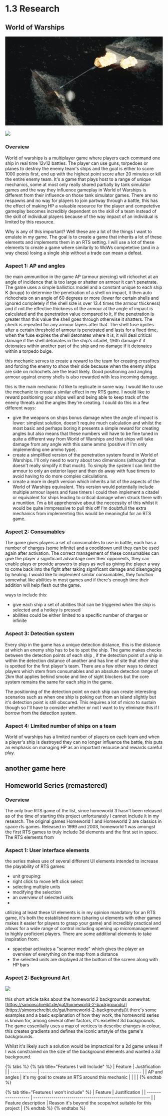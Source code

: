 # 1.3 Research

## World of Warships

![](<../.gitbook/assets/WoWs overview image.jpg>)

![](../.gitbook/assets/shot-21.04.27\_23.43.59-0293.jpg)

### Overview

World of warships is a multiplayer game where players each command one ship in real time 12v12 battles. The player can use guns, torpedoes or planes to destroy the enemy team's ships and the goal is either to score 1000 points first, end up with the highest point score after 20 minutes or kill the entire enemy team. It's a game that plays host to a range of unique mechanics, some at most only really shared partially by tank simulator games and the way they influence gameplay in World of Warships is different from their influence on those tank simulator games. There are no respawns and no way for players to join partway through a battle, this has the effect of making HP a valuable resource for the player and competetive gameplay becomes incredibly dependent on the skill of a team instead of the skill of individual players because of the way impact of an individual is limited by this resource.

Why is any of this important? Well these are a lot of the things I want to emulate in my game. The goal is to create a game that inherits a lot of these elements and implements them in an RTS setting. I will use a lot of these elements to create a game where similarily to WoWs competetive (and in a way chess) losing a single ship without a trade can mean a defeat.

### Aspect 1: AP and angles

the main ammunition in the game AP (armour piercing) will richochet at an angle of incidence that is too large or shatter on armour it can't penetrate. The game uses a simple ballistics model and a constant unique to each ship K (krupp) to determine the penetration of a shell on impact, it then auto richochets on an angle of 60 degrees or more (lower for certain shells and ignored completely if the shell size is over 13.4 times the armour thickness) and if not the effective thickness of the armour at the angle of impact is calculated and the penetration value compared to it, if the penetration is greater than this value the shell goes through otherwise it shatters. The check is repeated for any armour layers after that. The shell fuse ignites after a certain threshold of armour is penetrated and lasts for a fixed time, when the fuse expires the shell detonates where it is, it will deal critical damage if the shell detonates in the ship's citadel, 1/6th damage if it detonates within another part of the ship and no damage if it detonates within a torpedo bulge.

this mechanic serves to create a reward to the team for creating crossfires and forcing the enemy to show their side because when the enemy ships are side on richochets are the least likely. Good positioning and angling armour against enemy shells is also rewarded with less incoming damage.

this is the main mechanic I'd like to replicate in some way. I would like to use the mechanic to create a similar effect in my RTS game. I would like to reward positioning your ships well and being able to keep track of the enemy threats and the angles they're creating. I could do this in a few different ways:

* give the weapons on ships bonus damage when the angle of impact is lower: simplest solution, doesn't require much calculation and whilst the most basic and perhaps boring it presents a simple reward for creating angles but also means that these numbers will have to be fine tuned in quite a different way from World of Warships and that ships will take damage from any angle with this same ammo (positive if I'm only implementing one ammo type).
* create a simplified version of the penetration system found in World of Warships. I'll only need to worry about two dimensions (although that doesn't really simplify it that much). To simply the system I can limit the armour to only an exterior layer and then do away with fuse timers to avoid having to do more complex calculations.
* create a more in depth version which inherits a lot of the aspects of the World of Warships equivalent. This version would potentially include multiple armour layers and fuse timers I could then implement a citadel or equivalent for ships leading to critical damage when struck there with a munition. I'm a bit apprehensive about the neccessity of this whilst it would be quite immpressive to pull this off I'm doubtfull the extra mechanics from implementing this would be meaningful for an RTS game.

### Aspect 2: Consumables

The game gives players a set of consumables to use in battle, each has a number of charges (some infinite) and a coodldown until they can be used again after activation. The correct management of these consumables can give the player a significant advantage over their opponents, they can enable plays or provide answers to plays as well as giving the player a way to come back into the fight after taking significant damage and disengaging by healing. I would like to implement similar consumables, they function somewhat like abilities in most games and if there's enough time their addition will help flesh out the game.

ways to include this:

* give each ship a set of abilities that can be triggered when the ship is selected and a hotkey is pressed
* &#x20;abilities could be either limited to a specific number of charges or infinite

### Aspect 3: Detection system

Every ship in the game has a unique detection distance, this is the distance at which an enemy ship has to be to spot the ship. The game makes checks between the detection points of each ship , if the detection point of a ship in within the detection distance of another and has line of site that other ship is spotted for the first player's team. There are a few other ways to detect players which stem from consumables and an absolute detection range of 2km that applies behind smoke and line of sight blockers but the core system remains the same for each ship in the game.

The positioning of the detection point on each ship can create interesting scenarios such as when one ship is poking out from an island slightly but it's detection point is still obscured. This requires a lot of micro to sustain though so I'll have to consider whether or not I want to try eliminate this if I borrow from the detection system.



### Aspect 4: Limited number of ships on a team

World of warships has a limited number of players on each team and when a player's ship is destroyed they can no longer influence the battle, this puts an emphasis on managing HP as an important resource and rewards careful play.

## another game here



## Homeworld Series (remastered)

### Overview

The only true RTS game of the list, since homeworld 3 hasn't been released as of the time of starting this project unfortunately I cannot include it in my research. The original games Homeworld 1 and Homeworld 2 are classics in space rts games. Released in 1999 and 2003, homeworld 1 was amongst the first RTS games to truly include 3d elements and the first set in space. The RTS elements from&#x20;

### Aspect 1: User interface elements

the series makes use of several different UI elements intended to increase the playability of RTS games:

* unit grouping:&#x20;
* right click to move left click select
* selecting multiple units
* modifying the selection
* an overview of selected units
*

utilizing at least these UI elements is in my opinion mandatory for an RTS game, it's both the established norm (sharing ui elements with other games makes it easier for players to grasp your game) and incredibly practical and allows for a wide range of control including opening up micromanagement to highly proficient players. There are some additional elements to take inspiration from:

* spacebar activates a "scanner mode" which gives the player an overview of everything on the map from a distance
* the selected units are displayed at the bottom of the screen along with HP bars

### Aspect 2: Background Art

![](../.gitbook/assets/homeworld\_2\_space\_backgrounds\_by\_walter\_nest\_d3b83cj.jpg)

this short article talks about the homeworld 2 backgrounds somewhat: [https://simonschreibt.de/gat/homeworld-2-backgrounds/](https://simonschreibt.de/gat/homeworld-2-backgrounds/)\
there's some examples and a basic explanation of how they work, the homeworld series is known for, among several other factors, it's excellent 3d backgrounds. The game essentially uses a map of vertices to describe changes in colour, this creates gradients and defines the iconic artstyle of the game's backgrounds.

Whilst it's likely such a solution would be impractical for a 2d game unless if I was constrained on the size of the background elements and wanted a 3d background.



{% tabs %}
{% tab title="Features I will Include" %}
| Feature       | Justification                                      |
| ------------- | -------------------------------------------------- |
| AP and angles | it's my goal to create an RTS around this mechanic |
|               |                                                    |
{% endtab %}

{% tab title="Features I won't include" %}
| Feature             | Justification                                              |
| ------------------- | ---------------------------------------------------------- |
| Feature description | Reason it's beyond the scope/not suitable for this project |
{% endtab %}
{% endtabs %}

